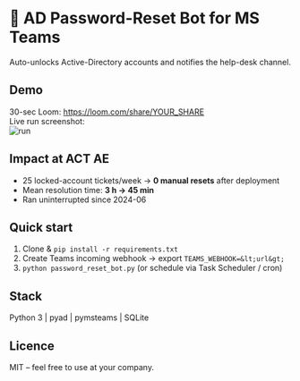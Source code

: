 # 🔐 AD Password-Reset Bot for MS Teams

Auto-unlocks Active-Directory accounts and notifies the help-desk channel.

## Demo
30-sec Loom: https://loom.com/share/YOUR_SHARE  
Live run screenshot:  
![run](https://raw.githubusercontent.com/wolfstalker3/Password-Reset-Bot/main/demo.png)

## Impact at ACT AE
- 25 locked-account tickets/week → **0 manual resets** after deployment  
- Mean resolution time: **3 h → 45 min**  
- Ran uninterrupted since 2024-06

## Quick start
1. Clone & `pip install -r requirements.txt`
2. Create Teams incoming webhook → export `TEAMS_WEBHOOK=&lt;url&gt;`
3. `python password_reset_bot.py` (or schedule via Task Scheduler / cron)

## Stack
Python 3 | pyad | pymsteams | SQLite

## Licence
MIT – feel free to use at your company.
